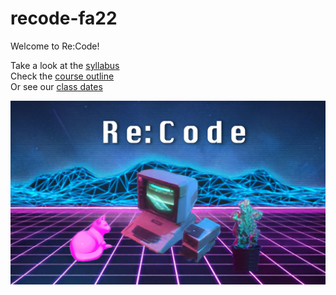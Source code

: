 # recode-fa22
 Welcome to Re:Code!

Take a look at the [syllabus](./syllabus.md)  
Check the [course outline](./course-outline.md)  
Or see our [class dates](./syllabus.md#class-dates)  

![An Apple II computer with external disk drives is set among a glowing-pink cat, who is lying down on the left, and a multi-colored succulent in a black pot on the right. There is a neon pink grid of perspective squares comprising the floor beneath and low-poly digitized mountain ranges in the background with neon blue trim lines. The words Re:Code are centered at the top in a large white font that is in a stylized digital form.](images/synthwave-wallpaper-neural-medium.jpg)
